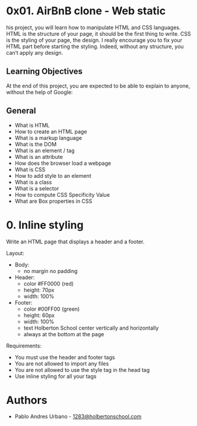 # 0x01. AirBnB clone - Web static
his project, you will learn how to manipulate HTML and CSS languages. HTML is the structure of your page, it should be the first thing to write. CSS is the styling of your page, the design. I really encourage you to fix your HTML part before starting the styling. Indeed, without any structure, you can’t apply any design.

## Learning Objectives
At the end of this project, you are expected to be able to explain to anyone, without the help of Google:

## General
* What is HTML
* How to create an HTML page
* What is a markup language
* What is the DOM
* What is an element / tag
* What is an attribute
* How does the browser load a webpage
* What is CSS
* How to add style to an element
* What is a class
* What is a selector
* How to compute CSS Specificity Value
* What are Box properties in CSS

# 0. Inline styling
Write an HTML page that displays a header and a footer.

Layout:

* Body:
	* no margin
no padding
* Header:
	* color #FF0000 (red)
	* height: 70px
	* width: 100%
* Footer:
	* color #00FF00 (green)
	* height: 60px
	* width: 100%
	* text Holberton School center vertically and horizontally
	* always at the bottom at the page

Requirements:

* You must use the header and footer tags
* You are not allowed to import any files
* You are not allowed to use the style tag in the head tag
* Use inline styling for all your tags

# Authors
* Pablo Andres Urbano - <1283@holbertonschool.com>
